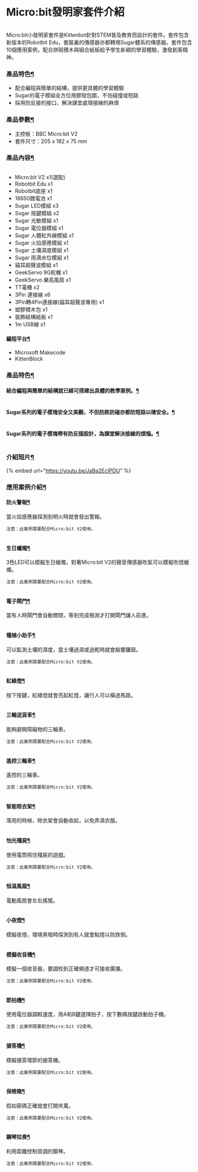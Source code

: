 # Micro:bit發明家套件介紹

<figure><img src="https://kittenbothk.readthedocs.io/en/latest/_images/2_notext.jpg" alt=""><figcaption></figcaption></figure>

Micro:bit小發明家套件是Kittenbot針對STEM普及教育而設計的套件。套件包含新版本的Robotbit Edu，套裝裏的傳感器亦都轉用Sugar體系的傳感器。套件包含10個應用案例，配合拼砌積木與組合紙板給予學生新穎的學習體驗，激發創客精神。

### 產品特色[¶](broken-reference)

* 配合編程與簡單的結構，提供更具體的學習體驗
* Sugar的電子模組全方位用膠殼包圍，不怕碰撞或短路
* 採用防反接的接口，解決課堂處理接線的麻煩

### 產品參數[¶](broken-reference)

* 主控板：BBC Micro:bit V2
* 套件尺寸：205 x 182 x 75 mm

### 產品內容[¶](broken-reference)

<figure><img src="https://kittenbothk.readthedocs.io/en/latest/_images/112.png" alt=""><figcaption></figcaption></figure>

* Micro:bit V2 x1(選配)
* Robotbit Edu x1
* Robotbit底座 x1
* 18650鋰電池 x1
* Sugar LED模組 x3
* Sugar 按鍵模組 x2
* Sugar 光敏模組 x1
* Sugar 電位器模組 x1
* Sugar 人體紅外線模組 x1
* Sugar 火焰感應模組 x1
* Sugar 土壤濕度模組 x1
* Sugar 雨滴水位模組 x1
* 貓耳超聲波模組 x1
* GeekServo 9G舵機 x1
* GeekServo 樂高風扇 x1
* TT電機 x2
* 3Pin 連接線 x6
* 3Pin轉4Pin連接線(貓耳超聲波專用) x1
* 塑膠積木包 x1
* 裝飾結構紙板 x1
* 1m USB線 x1

#### 編程平台[¶](broken-reference)

* Microsoft Makecode
* KittenBlock

### 產品特色[¶](broken-reference)

#### 結合編程與簡單的結構就已經可搭建出具體的教學案例。[¶](broken-reference)

<figure><img src="https://kittenbothk.readthedocs.io/en/latest/_images/132.png" alt=""><figcaption></figcaption></figure>

#### Sugar系列的電子模塊安全又美觀，不但防跌防碰亦都防短路以確安全。[¶](broken-reference)

<figure><img src="https://kittenbothk.readthedocs.io/en/latest/_images/122.png" alt=""><figcaption></figcaption></figure>

#### Sugar系列的電子模塊帶有防反插設計，為課堂解決接線的煩惱。[¶](broken-reference)

<figure><img src="https://kittenbothk.readthedocs.io/en/latest/_images/142.png" alt=""><figcaption></figcaption></figure>

### 介紹短片[¶](broken-reference)

{% embed url="https://youtu.be/JaBa2EcIPDU" %}



### 應用案例介紹[¶](broken-reference)

#### 防火警報[¶](broken-reference)

當火焰感應器探測到明火時就會發出警報。

```
注意：此案例需要配合Micro:bit V2使用。
```

<figure><img src="https://kittenbothk.readthedocs.io/en/latest/_images/firealarm.png" alt=""><figcaption></figcaption></figure>

#### 生日蠟燭[¶](broken-reference)

3色LED可以模擬生日蠟燭，對著Micro:bit V2的聲音傳感器吹氣可以模擬吹熄蠟燭。

```
注意：此案例需要配合Micro:bit V2使用。
```

<figure><img src="https://kittenbothk.readthedocs.io/en/latest/_images/candle.png" alt=""><figcaption></figcaption></figure>

#### 電子閘門[¶](broken-reference)

當有人時閘門會自動關閉，等到完成檢測才打開閘門讓人前進。

<figure><img src="https://kittenbothk.readthedocs.io/en/latest/_images/gate.png" alt=""><figcaption></figcaption></figure>

#### 種植小助手[¶](broken-reference)

可以監測土壤的濕度，當土壤過濕或過乾時就會敲響鑼鼓。

```
注意：此案例需要配合Micro:bit V2使用。
```

<figure><img src="https://kittenbothk.readthedocs.io/en/latest/_images/plant.png" alt=""><figcaption></figcaption></figure>

#### 紅綠燈[¶](broken-reference)

按下按鍵，紅綠燈就會亮起紅燈，讓行人可以橫過馬路。

<figure><img src="https://kittenbothk.readthedocs.io/en/latest/_images/trafficlight.png" alt=""><figcaption></figcaption></figure>

#### 三輪送貨車[¶](broken-reference)

能夠避開障礙物的三輪車。

```
注意：此案例需要配合Micro:bit V2使用。
```

<figure><img src="https://kittenbothk.readthedocs.io/en/latest/_images/kart.png" alt=""><figcaption></figcaption></figure>

#### 遙控三輪車[¶](broken-reference)

遙控的三輪車。

```
注意：此案例需要配合Micro:bit V2使用。
```

<figure><img src="https://kittenbothk.readthedocs.io/en/latest/_images/kart.png" alt=""><figcaption></figcaption></figure>

#### 智能晾衣架[¶](broken-reference)

落雨的時候，晾衣架會自動收起，以免弄濕衣服。

<figure><img src="https://kittenbothk.readthedocs.io/en/latest/_images/hanger.png" alt=""><figcaption></figcaption></figure>

#### 怕光殭屍[¶](broken-reference)

使用電筒照住殭屍的遊戲。

```
注意：此案例需要配合Micro:bit V2使用。
```

<figure><img src="https://kittenbothk.readthedocs.io/en/latest/_images/zombie.png" alt=""><figcaption></figcaption></figure>

#### 恒温風扇[¶](broken-reference)

電動風扇會左右搖擺。

<figure><img src="https://kittenbothk.readthedocs.io/en/latest/_images/fan.png" alt=""><figcaption></figcaption></figure>

#### 小夜燈[¶](broken-reference)

模擬夜燈，環境黑暗時探測到有人就會點燈以防跌倒。

<figure><img src="https://kittenbothk.readthedocs.io/en/latest/_images/nightlight.png" alt=""><figcaption></figcaption></figure>

#### 模擬收音機[¶](broken-reference)

模擬一個收音器，要調校到正確頻道才可接收廣播。

```
注意：此案例需要配合Micro:bit V2使用。
```

<figure><img src="https://kittenbothk.readthedocs.io/en/latest/_images/broadcast.png" alt=""><figcaption></figcaption></figure>

#### 節拍機[¶](broken-reference)

使用電位器調較速度，用A和B鍵選擇拍子，按下數碼按鍵啟動拍子機。

```
注意：此案例需要配合Micro:bit V2使用。
```

<figure><img src="https://kittenbothk.readthedocs.io/en/latest/_images/rhythm.png" alt=""><figcaption></figcaption></figure>

#### 搶答機[¶](broken-reference)

模擬搶答環節的搶答機。

```
注意：此案例需要配合Micro:bit V2使用。
```

<figure><img src="https://kittenbothk.readthedocs.io/en/latest/_images/quiz.png" alt=""><figcaption></figcaption></figure>

#### 保險箱[¶](broken-reference)

假如密碼正確就會打開夾萬。

```
注意：此案例需要配合Micro:bit V2使用。
```

<figure><img src="https://kittenbothk.readthedocs.io/en/latest/_images/safe.png" alt=""><figcaption></figcaption></figure>

#### 鋼琴拉奏[¶](broken-reference)

利用距離控制音調的鋼琴。

```
注意：此案例需要配合Micro:bit V2使用。
```

<figure><img src="https://kittenbothk.readthedocs.io/en/latest/_images/piano.png" alt=""><figcaption></figcaption></figure>
